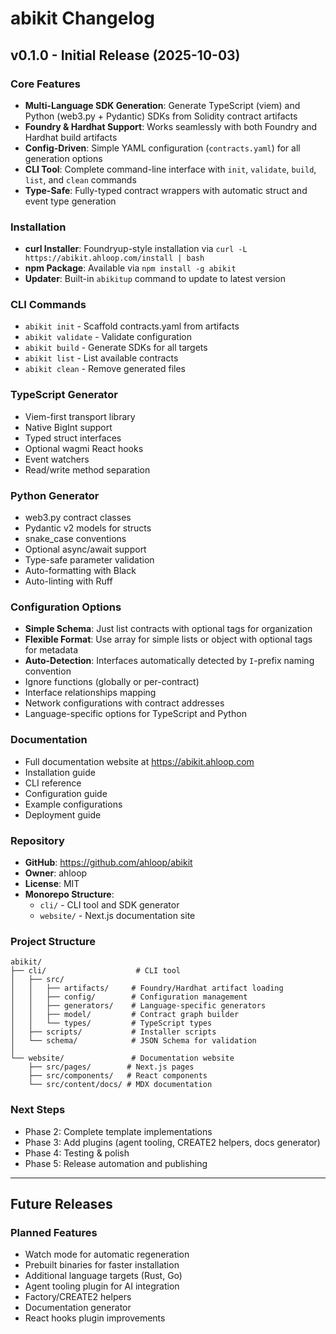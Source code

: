 # abikit Changelog

## v0.1.0 - Initial Release (2025-10-03)

### Core Features

- **Multi-Language SDK Generation**: Generate TypeScript (viem) and Python (web3.py + Pydantic) SDKs from Solidity contract artifacts
- **Foundry & Hardhat Support**: Works seamlessly with both Foundry and Hardhat build artifacts  
- **Config-Driven**: Simple YAML configuration (`contracts.yaml`) for all generation options
- **CLI Tool**: Complete command-line interface with `init`, `validate`, `build`, `list`, and `clean` commands
- **Type-Safe**: Fully-typed contract wrappers with automatic struct and event type generation

### Installation

- **curl Installer**: Foundryup-style installation via `curl -L https://abikit.ahloop.com/install | bash`
- **npm Package**: Available via `npm install -g abikit`
- **Updater**: Built-in `abikitup` command to update to latest version

### CLI Commands

- `abikit init` - Scaffold contracts.yaml from artifacts
- `abikit validate` - Validate configuration
- `abikit build` - Generate SDKs for all targets
- `abikit list` - List available contracts
- `abikit clean` - Remove generated files

### TypeScript Generator

- Viem-first transport library
- Native BigInt support
- Typed struct interfaces
- Optional wagmi React hooks
- Event watchers
- Read/write method separation

### Python Generator  

- web3.py contract classes
- Pydantic v2 models for structs
- snake_case conventions
- Optional async/await support
- Type-safe parameter validation
- Auto-formatting with Black
- Auto-linting with Ruff

### Configuration Options

- **Simple Schema**: Just list contracts with optional tags for organization
- **Flexible Format**: Use array for simple lists or object with optional tags for metadata
- **Auto-Detection**: Interfaces automatically detected by `I`-prefix naming convention
- Ignore functions (globally or per-contract)
- Interface relationships mapping
- Network configurations with contract addresses
- Language-specific options for TypeScript and Python

### Documentation

- Full documentation website at https://abikit.ahloop.com
- Installation guide
- CLI reference
- Configuration guide
- Example configurations
- Deployment guide

### Repository

- **GitHub**: https://github.com/ahloop/abikit
- **Owner**: ahloop
- **License**: MIT
- **Monorepo Structure**:
  - `cli/` - CLI tool and SDK generator
  - `website/` - Next.js documentation site

### Project Structure

```
abikit/
├── cli/                    # CLI tool
│   ├── src/
│   │   ├── artifacts/     # Foundry/Hardhat artifact loading
│   │   ├── config/        # Configuration management
│   │   ├── generators/    # Language-specific generators
│   │   ├── model/         # Contract graph builder
│   │   └── types/         # TypeScript types
│   ├── scripts/           # Installer scripts
│   └── schema/            # JSON Schema for validation
│
└── website/               # Documentation website
    ├── src/pages/        # Next.js pages
    ├── src/components/   # React components
    └── src/content/docs/ # MDX documentation
```

### Next Steps

- Phase 2: Complete template implementations
- Phase 3: Add plugins (agent tooling, CREATE2 helpers, docs generator)
- Phase 4: Testing & polish
- Phase 5: Release automation and publishing

---

## Future Releases

### Planned Features

- Watch mode for automatic regeneration
- Prebuilt binaries for faster installation
- Additional language targets (Rust, Go)
- Agent tooling plugin for AI integration
- Factory/CREATE2 helpers
- Documentation generator
- React hooks plugin improvements

